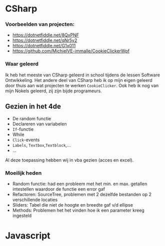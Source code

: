 # CSharp
### Voorbeelden van projecten:
- https://dotnetfiddle.net/8QxPNF
- https://dotnetfiddle.net/qNr5y2
- https://dotnetfiddle.net/G1x011
- https://github.com/MichielVE-immalle/CookieClickerWpf

### Waar geleerd
Ik heb het meeste van CSharp geleerd in school tijdens de lessen Software Ontwikkeling.
Het andere deel van CSharp heb ik op mijn eigen geleerd door thuis aan wat projecten te werken `CookieClicker`.
Ook heb ik nog van mijn Nokels geleerd, zij zijn bijde programeurs.

## Gezien in het 4de
- De random functie
- Declareren van variabelen
- `If`-functie
- While
- `Click`-events
- `Labels`, `Textbox`,`Textblock`,...
- ...

Al deze toepassing hebben wij in vba gezien (acces en excel).

### Moeilijk heden
- Random functie: had een probleem met het min. en max. getallen intestellen waardoor de functie een error gaf
- Refactoren: SourceTree, problemen met 2 dezelfde bestanden op 2 verschillende locaties
- Sliders: Tabel die niet de hoogte en breedte gaf v/d ellipse
- Methods: Problemen het het vinden hoe ik een parameter kreeg ingesteld

# Javascript
  
  
  
